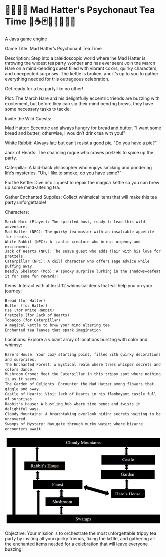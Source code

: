 # 🍄🐇🐰🍄  Mad Hatter's Psychonaut Tea Time 🍄☕️🃏🐛👱‍♀️🐇🎀
A Java game engine 

Game Title: Mad Hatter's Psychonaut Tea Time

Description:
Step into a kaleidoscopic world where the Mad Hatter is throwing the wildest tea party Wonderland has ever seen! 
Join the March Hare on a mind-bending quest filled with vibrant colors, quirky characters, and unexpected surprises. The kettle is broken, and it’s up to you to gather everything needed for this outrageous celebration. 

Get ready for a tea party like no other!

Plot:
The March Hare and his delightfully eccentric friends are buzzing with excitement, but before they can sip their mind bending brews, they have some necessary tasks to tackle:

Invite the Wild Guests:

Mad Hatter: Eccentric and always hungry for bread and butter.
            "I want some bread and butter; otherwise, I wouldn’t drink tea with you!"

White Rabbit: Always late but can’t resist a good pie.
            "Do you have a pie?"

Jack of Hearts: The charming rogue who craves pretzels to spice up the party.
        
Caterpillar: A laid-back philosopher who enjoys smoking and pondering life’s mysteries.
            "Uh, I like to smoke; do you have some?"

Fix the Kettle: Dive into a quest to repair the magical kettle so you can brew up some mind-altering tea.

Gather Enchanted Supplies: Collect whimsical items that will make this tea party unforgettable!

Characters:

    March Hare (Player): The spirited host, ready to lead this wild adventure.
    Mad Hatter (NPC): The quirky tea master with an insatiable appetite for treats.
    White Rabbit (NPC): A frantic creature who brings urgency and excitement.
    Jack of Hearts (NPC): The suave guest who adds flair with his love for pretzels.
    Caterpillar (NPC): A chill character who offers sage advice while puffing away.
    Deadly Skeleton (Mob): A spooky surprise lurking in the shadows—defeat it for some fun rewards!

Items:
Interact with at least 12 whimsical items that will help you on your journey:

    Bread (for Hatter)
    Butter (for Hatter)
    Pie (for White Rabbit)
    Pretzels (for Jack of Hearts)
    Tobacco (for Caterpillar)
    A magical kettle to brew your mind altering tea
    Enchanted tea leaves that spark imagination

Locations:
Explore a vibrant array of locations bursting with color and whimsy:

    Hare's House: Your cozy starting point, filled with quirky decorations and surprises.
    The Enchanted Forest: A mystical realm where trees whisper secrets and colors dance.
    Mushroom Grove: Meet the Caterpillar in this trippy spot where nothing is as it seems.
    The Garden of Delights: Encounter the Mad Hatter among flowers that giggle and sway.
    Castle of Hearts: Visit Jack of Hearts in his flamboyant castle full of surprises.
    Rabbit's House: A bustling hub where time bends and twists in delightful ways.
    Cloudy Mountains: A breathtaking overlook hiding secrets waiting to be uncovered.
    Swamps of Mystery: Navigate through murky waters where bizarre encounters await.

![Hare's Layout](https://github.com/PippaVonBerg/Mad-Hatter-Psychedelic-Tea-Time/blob/main/Hare's%20Layout.png)
    
Objective:
Your mission is to orchestrate the most unforgettable trippy tea party by inviting all your quirky friends, fixing the kettle, and gathering all the enchanted items needed for a celebration that will leave everyone buzzing!
